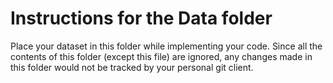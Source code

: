 # Instructions for the Data folder

Place your dataset in this folder while implementing your code. Since all the contents of this folder (except this file) are ignored, any changes made in this folder would not be tracked by your personal git client.